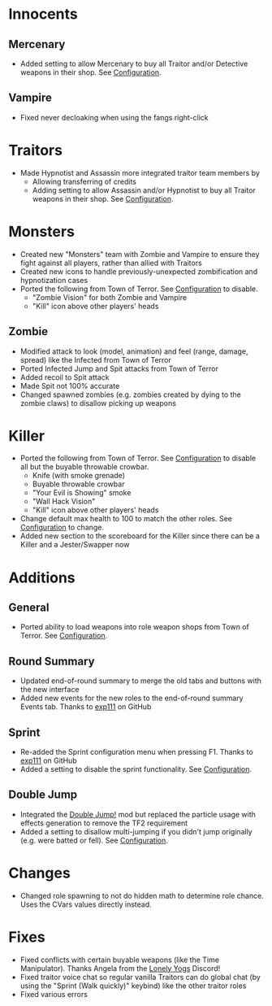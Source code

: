 # Innocents
## Mercenary
- Added setting to allow Mercenary to buy all Traitor and/or Detective weapons in their shop. See [Configuration](CONVARS.md).

## Vampire
- Fixed never decloaking when using the fangs right-click

# Traitors
- Made Hypnotist and Assassin more integrated traitor team members by
  - Allowing transferring of credits
  - Adding setting to allow Assassin and/or Hypnotist to buy all Traitor weapons in their shop. See [Configuration](CONVARS.md).

# Monsters
- Created new "Monsters" team with Zombie and Vampire to ensure they fight against all players, rather than allied with Traitors
- Created new icons to handle previously-unexpected zombification and hypnotization cases
- Ported the following from Town of Terror. See [Configuration](CONVARS.md) to disable.
  - "Zombie Vision" for both Zombie and Vampire
  - "Kill" icon above other players' heads

## Zombie
- Modified attack to look (model, animation) and feel (range, damage, spread) like the Infected from Town of Terror
- Ported Infected Jump and Spit attacks from Town of Terror
- Added recoil to Spit attack
- Made Spit not 100% accurate
- Changed spawned zombies (e.g. zombies created by dying to the zombie claws) to disallow picking up weapons

# Killer
- Ported the following from Town of Terror. See [Configuration](CONVARS.md) to disable all but the buyable throwable crowbar.
  - Knife (with smoke grenade)
  - Buyable throwable crowbar
  - "Your Evil is Showing" smoke
  - "Wall Hack Vision"
  - "Kill" icon above other players' heads
- Change default max health to 100 to match the other roles. See [Configuration](CONVARS.md) to change.
- Added new section to the scoreboard for the Killer since there can be a Killer and a Jester/Swapper now

# Additions
## General
- Ported ability to load weapons into role weapon shops from Town of Terror. See [Configuration](CONVARS.md).

## Round Summary
- Updated end-of-round summary to merge the old tabs and buttons with the new interface
- Added new events for the new roles to the end-of-round summary Events tab. Thanks to [exp111](https://github.com/exp111/TTT-Custom-Roles/) on GitHub

## Sprint
- Re-added the Sprint configuration menu when pressing F1. Thanks to [exp111](https://github.com/exp111/TTT-Custom-Roles/) on GitHub
- Added a setting to disable the sprint functionality. See [Configuration](CONVARS.md).

## Double Jump
- Integrated the [Double Jump!](https://steamcommunity.com/sharedfiles/filedetails/?id=284538302) mod but replaced the particle usage with effects generation to remove the TF2 requirement
- Added a setting to disallow multi-jumping if you didn't jump originally (e.g. were batted or fell). See [Configuration](CONVARS.md).

# Changes
- Changed role spawning to not do hidden math to determine role chance. Uses the CVars values directly instead.

# Fixes
- Fixed conflicts with certain buyable weapons (like the Time Manipulator). Thanks Angela from the [Lonely Yogs](https://lonely-yogs.co.uk/) Discord!
- Fixed traitor voice chat so regular vanilla Traitors can do global chat (by using the "Sprint (Walk quickly)" keybind) like the other traitor roles
- Fixed various errors
